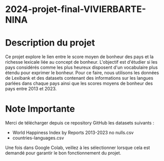 # 2024-projet-final-VIVIERBARTE-NINA

# Description du projet

Ce projet explore le lien entre le score moyen de bonheur des pays et la richesse lexicale liée au concept de bonheur. L'objectif est d'étudier si les pays considérés comme les plus heureux disposent d'un vocabulaire plus étendu pour exprimer le bonheur. Pour ce faire, nous utilisons les données de Lexibank et des datasets contenant des informations sur les langues parlées dans chaque pays ainsi que les scores moyens de bonheur des pays entre 2013 et 2023.

# Note Importante
Merci de télécharger depuis ce repository GitHub les datasets suivants :

- World Happiness Index by Reports 2013-2023 no nulls.csv
- countries-languages.csv

Une fois dans Google Colab, veillez à les sélectionner lorsque cela est demandé pour garantir le bon fonctionnement du projet.

